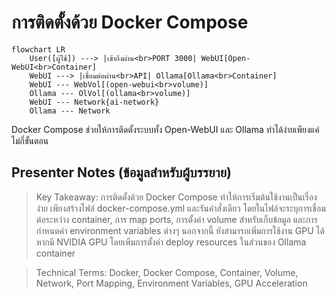 # การติดตั้งด้วย Docker Compose

```mermaid
flowchart LR
    User([ผู้ใช้]) ---> |เข้าถึงผ่าน<br>PORT 3000| WebUI[Open-WebUI<br>Container]
    WebUI ---> |เชื่อมต่อผ่าน<br>API| Ollama[Ollama<br>Container]
    WebUI --- WebVol[(open-webui<br>volume)]
    Ollama --- OlVol[(ollama<br>volume)]
    WebUI --- Network{ai-network}
    Ollama --- Network
```

Docker Compose ช่วยให้การติดตั้งระบบทั้ง Open-WebUI และ Ollama ทำได้ง่ายเพียงแค่ไม่กี่ขั้นตอน

## Presenter Notes (ข้อมูลสำหรับผู้บรรยาย)

> Key Takeaway: การติดตั้งด้วย Docker Compose ทำให้การเริ่มต้นใช้งานเป็นเรื่องง่าย เพียงสร้างไฟล์ docker-compose.yml และรันคำสั่งเดียว โดยในไฟล์จะระบุการเชื่อมต่อระหว่าง container, การ map ports, การตั้งค่า volume สำหรับเก็บข้อมูล และการกำหนดค่า environment variables ต่างๆ นอกจากนี้ ยังสามารถเพิ่มการใช้งาน GPU ได้หากมี NVIDIA GPU โดยเพิ่มการตั้งค่า deploy resources ในส่วนของ Ollama container

> Technical Terms: Docker, Docker Compose, Container, Volume, Network, Port Mapping, Environment Variables, GPU Acceleration
